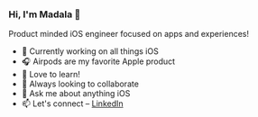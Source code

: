 ### Hi, I'm Madala 👋

Product minded iOS engineer focused on apps and experiences!

- 🔭 Currently working on all things iOS
- 🎧 Airpods are my favorite Apple product
- 🌱 Love to learn!
- 👯 Always looking to collaborate
- 💬 Ask me about anything iOS
- 📫 Let's connect – [LinkedIn](https://www.linkedin.com/in/madalamathurin)
